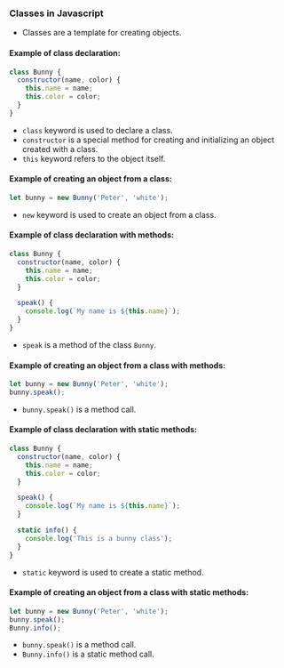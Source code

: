 ### Classes in Javascript

- Classes are a template for creating objects.

#### Example of class declaration:

```javascript
class Bunny {
  constructor(name, color) {
    this.name = name;
    this.color = color;
  }
}
```

- `class` keyword is used to declare a class.
- `constructor` is a special method for creating and initializing an object created with a class.
- `this` keyword refers to the object itself.

#### Example of creating an object from a class:

```javascript
let bunny = new Bunny('Peter', 'white');
```

- `new` keyword is used to create an object from a class.

#### Example of class declaration with methods:

```javascript
class Bunny {
  constructor(name, color) {
    this.name = name;
    this.color = color;
  }

  speak() {
    console.log(`My name is ${this.name}`);
  }
}
```

- `speak` is a method of the class `Bunny`.

#### Example of creating an object from a class with methods:

```javascript
let bunny = new Bunny('Peter', 'white');
bunny.speak();
```

- `bunny.speak()` is a method call.

#### Example of class declaration with static methods:

```javascript
class Bunny {
  constructor(name, color) {
    this.name = name;
    this.color = color;
  }

  speak() {
    console.log(`My name is ${this.name}`);
  }

  static info() {
    console.log('This is a bunny class');
  }
}
```

- `static` keyword is used to create a static method.

#### Example of creating an object from a class with static methods:

```javascript
let bunny = new Bunny('Peter', 'white');
bunny.speak();
Bunny.info();
```

- `bunny.speak()` is a method call.
- `Bunny.info()` is a static method call.
